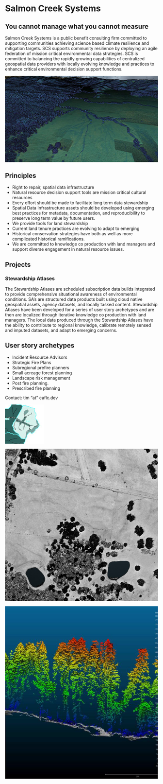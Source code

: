 # Salmon Creek Systems

## You cannot manage what you cannot measure
Salmon Creek Systems is a public benefit consulting firm committed to supporting communities achieving science based climate resilience and mitigation targets.  SCS supports community resilience by deploying an agile federation of mission critical environmental data strategies.  SCS is committed to balancing the rapidly growing capabilities of centralized geospatial data providers with locally evolving knowledge and practices to enhance critical environmental decision support functions. 

![image](images/image1.png)

## Principles 

* Right to repair, spatial data infrastructure
* Natural resource decision support tools are mission critical cultural resources
* Every effort should be made to facilitate long term data stewardship
* Spatial Data Infrastructure assets should be developed using emerging best practices for metadata, documentation, and reproducibility to preserve long term value by future users.  
* We provide tools for land stewardship 
* Current land tenure practices are evolving to adapt to emerging
* Historical conservation strategies have both as well as more complicated historical ramifications.    
* We are committed to knowledge co production with land managers and support diverse engagement in natural resource issues.   
 
## Projects
### Stewardship Atlases
The Stewardship Atlases are scheduled subscription data  builds integrated to provide comprehensive situational awareness of environmental conditions. SA’s are structured data products built using cloud native geospatial assets, agency datasets, and locally tasked content. Stewardship Atlases have been developed for a series of user story archetypes and are then are localized through iterative knowledge co production with land managers. The local data produced through the Stewardship Atlases have the ability to contribute to regional knowledge, calibrate remotely sensed and imputed datasets, and adapt to emerging concerns.  

## User story archetypes 
* Incident Resource Advisors
* Strategic Fire Plans
* Subregional prefire planners 
* Small acreage forest planning
* Landscape risk management 
* Post fire planning.
* Prescribed fire planning 

Contact: tim   “at”  caflc.dev

![image](images/image2.png)

![image](images/image3.png)

![image](images/image4.png)

